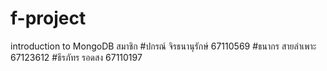 # f-project
introduction to MongoDB
สมาชิก
#ปกรณ์ จิรธนานุรักษ์ 67110569
#ธนากร สายลำเพาะ 67123612
#ธีรภัทร รอดสง 67110197
